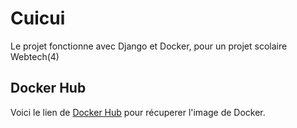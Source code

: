 # Cuicui

Le projet fonctionne avec Django et Docker, pour un projet scolaire Webtech(4)

## Docker Hub

Voici le lien de [Docker Hub](https://hub.docker.com/repository/docker/clementu/docker-cuicui/general) pour récuperer l'image de Docker.
